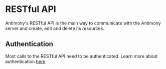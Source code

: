 # RESTful API

Antimony's RESTful API is the main way to communicate with the Antimony server and create, edit and delete its resources.

## Authentication

Most calls to the RESTful API need to be authenticated. Learn more about authentication [here](../implementation/authentication.md).
